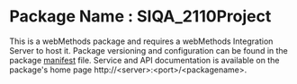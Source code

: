 # Package Name : SIQA_2110Project
This is a webMethods package and requires a webMethods Integration Server to host it. Package versioning and configuration can be found in the package [manifest](./SIQA_2110Project/manifest.v3) file. Service and API documentation is available on the package's home page http://&lt;server&gt;:&lt;port&gt;/&lt;packagename>.